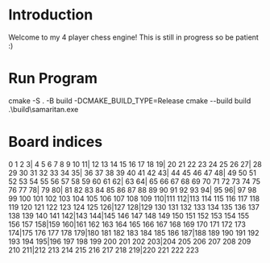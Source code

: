 # Introduction
Welcome to my 4 player chess engine! This is still in progress so be patient :)

# Run Program
cmake -S . -B build -DCMAKE_BUILD_TYPE=Release
cmake --build build
.\build\samaritan.exe


# Board indices
  0   1   2   3|  4   5   6   7   8   9  10  11| 12  13  14  15
 16  17  18  19| 20  21  22  23  24  25  26  27| 28  29  30  31
 32  33  34  35| 36  37  38  39  40  41  42  43| 44  45  46  47
 48| 49  50  51  52  53  54  55  56  57  58  59  60  61  62| 63
 64| 65  66  67  68  69  70  71  72  73  74  75  76  77  78| 79
 80| 81  82  83  84  85  86  87  88  89  90  91  92  93  94| 95
 96| 97  98  99 100 101 102 103 104 105 106 107 108 109 110|111
112|113 114 115 116 117 118 119 120 121 122 123 124 125 126|127
128|129 130 131 132 133 134 135 136 137 138 139 140 141 142|143
144|145 146 147 148 149 150 151 152 153 154 155 156 157 158|159
160|161 162 163 164 165 166 167 168 169 170 171 172 173 174|175
176 177 178 179|180 181 182 183 184 185 186 187|188 189 190 191
192 193 194 195|196 197 198 199 200 201 202 203|204 205 206 207
208 209 210 211|212 213 214 215 216 217 218 219|220 221 222 223